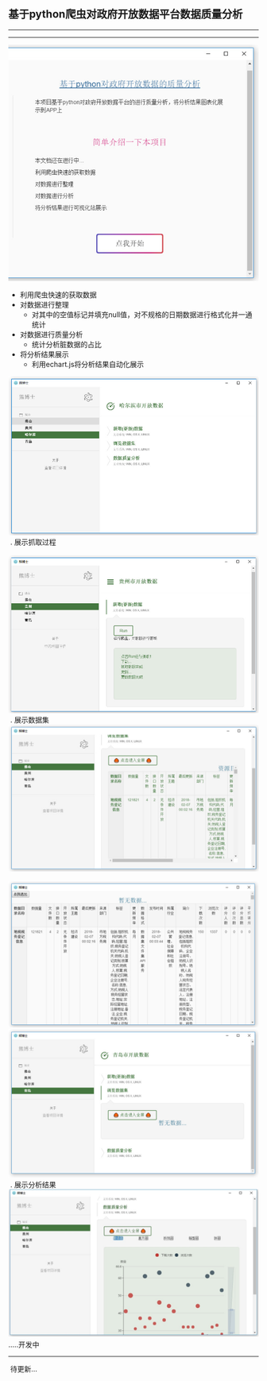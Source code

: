 ## 基于python爬虫对政府开放数据平台数据质量分析 
---
---
![begin](./images/image06.jpg)
*	利用爬虫快速的获取数据
*	对数据进行整理
    * 对其中的空值标记并填充null值，对不规格的日期数据进行格式化并一通统计
*	对数据进行质量分析
    * 统计分析脏数据的占比
*	将分析结果展示
    * 利用echart.js将分析结果自动化展示
    
![初始界面](./images/image01.jpg)
  . 展示抓取过程<br>
  ![抓取数据](./images/image02.jpg)
  . 展示数据集<br>
  ![展示数据集](./images/image03.jpg)
  ![展示数据集](./images/image04.jpg)
  ![展示数据集](./images/image05.jpg)
  . 展示分析结果<br>
  ![展示可视化](./images/image07.jpg)
  .....开发中
  
---
  待更新...
